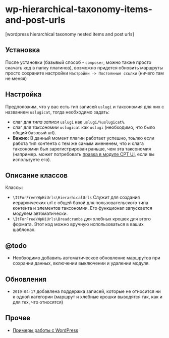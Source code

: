 # wp-hierarchical-taxonomy-items-and-post-urls
[wordpress hierarchical taxonomy nested items and post urls]


## Установка

После установки (базывый способ - `composer`, можно также просто скачать код в папку плагинов), 
возможно придется обновить маршруты просто сохраните настройки `Настройки -> Постоянные ссылки` (ничего там не меняя)

## Настройка

Предположим, что у вас есть тип записей `uslugi` и таксономия для них с названием `uslugicat`, тогда 
необходимо задать:

* слаг для *типа записи* `uslugi` как `uslugi/%uslugicat%`.
* слаг для *таксономии* `uslugicat` как `uslugi`  (необходимо, что было общий базовый url).
* **Важно:** В данный момент плагин работает успешно, тоьлко если работа  тип контента с тем же самым имененем,
    что и слага таксономии был зарегистрирован раньше, чем  эта таксономия  
    (например. может потребовать [правка в модуле CPT UI](http://fkn.ktu10.com/?q=node/10764), если вы используете его).


## Описание классов

Классы:

* `\ItForFree\WpHiUrls\HierarhicalUrls` Служит для создания иерархических url с общей базой для пользовательского 
типа контента и элементов таксономии. Его  функционал запускается модулем автоматически.
* `\ItForFree\WpHiUrls\Breadcrumbs` для хлебных крошек для этого формата. Этот код можно вручную использоваться в ваших шаблонах.

## @todo

* Необходимо добавить автоматическое обновление маршрутов при сохрании данных, включении выключении и удалении модуля.


## Обновления

* `2019-04-17` добавлена поддержка записей, которые не относится ни к одной категории (маршрут и хлебные крошки выводятся так, как и для тех, что относятся)

## Прочее

* [Примеры работы с WordPress](http://fkn.ktu10.com/?q=node/10680)
